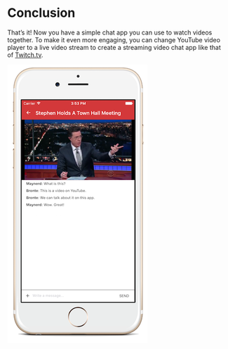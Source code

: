 # Conclusion

That’s it! Now you have a simple chat app you can use to watch videos together. To make it even more engaging, you can change YouTube video player to a live video stream to create a streaming video chat app like that of [Twitch.tv](http://www.twitch.tv).

![](../file/011_screenshot_320.png)
